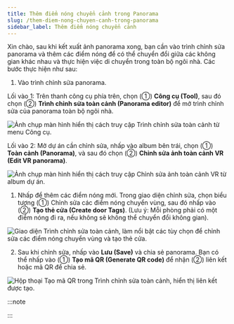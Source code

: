 ```yaml
---
title: Thêm điểm nóng chuyển cảnh trong Panorama
slug: /them-diem-nong-chuyen-canh-trong-panorama
sidebar_label: Thêm điểm nóng chuyển cảnh
---
```


Xin chào, sau khi kết xuất ảnh panorama xong, bạn cần vào trình chỉnh sửa panorama và thêm các điểm nóng để có thể chuyển đổi giữa các không gian khác nhau và thực hiện việc di chuyển trong toàn bộ ngôi nhà. Các bước thực hiện như sau:

1. Vào trình chỉnh sửa panorama.

Lối vào 1: Trên thanh công cụ phía trên, chọn (①) **Công cụ (Tool)**, sau đó chọn (②) **Trình chỉnh sửa toàn cảnh (Panorama editor)** để mở trình chỉnh sửa của panorama toàn bộ ngôi nhà.

![Ảnh chụp màn hình hiển thị cách truy cập Trình chỉnh sửa toàn cảnh từ menu Công cụ.](https://storage.googleapis.com/jegavn_kb/images/01613954-0ff0-4db6-a38b-af748889067b.png)

Lối vào 2: Mở dự án cần chỉnh sửa, nhấp vào album bên trái, chọn (①) **Toàn cảnh (Panorama)**, và sau đó chọn (②) **Chỉnh sửa ảnh toàn cảnh VR (Edit VR panorama)**.

![Ảnh chụp màn hình hiển thị cách truy cập Chỉnh sửa ảnh toàn cảnh VR từ album dự án.](https://storage.googleapis.com/jegavn_kb/images/39ef5383-77b7-45e1-931a-dcce35c1c358.png)

1. Nhấp để thêm các điểm nóng mới. Trong giao diện chỉnh sửa, chọn biểu tượng (①) Chỉnh sửa các điểm nóng chuyển vùng, sau đó nhấp vào (②) **Tạo thẻ cửa (Create door Tags)**. (Lưu ý: Mỗi phòng phải có một điểm nóng đi ra, nếu không sẽ không thể chuyển đổi không gian).

![Giao diện Trình chỉnh sửa toàn cảnh, làm nổi bật các tùy chọn để chỉnh sửa các điểm nóng chuyển vùng và tạo thẻ cửa.](https://storage.googleapis.com/jegavn_kb/images/78b568a2-840d-459e-a9ca-b5d723bb31d3.png)

2. Sau khi chỉnh sửa, nhấp vào **Lưu (Save)** và chia sẻ panorama. Bạn có thể nhấp vào (①) **Tạo mã QR (Generate QR code)** để nhận (②) liên kết hoặc mã QR để chia sẻ.

![Hộp thoại Tạo mã QR trong Trình chỉnh sửa toàn cảnh, hiển thị liên kết được tạo.](https://storage.googleapis.com/jegavn_kb/images/5d12216f-4d32-4e00-8641-60f1e96209cb.png)

:::note

:::